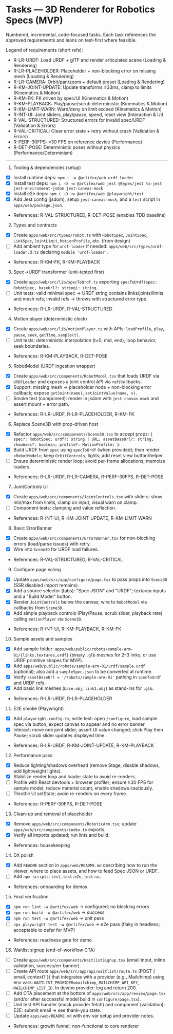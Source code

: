 # Tasks — 3D Renderer for Robotics Specs (MVP)

Numbered, incremental, code-focused tasks. Each task references the approved requirements and leans on test-first where feasible.

Legend of requirements (short refs):
- R-LR-URDF: Load URDF + glTF and render articulated scene (Loading & Rendering)
- R-LR-PLACEHOLDER: Placeholder + non-blocking error on missing mesh (Loading & Rendering)
- R-LR-CAMERA: Orbit/pan/zoom + default preset (Loading & Rendering)
- R-KM-JOINT-UPDATE: Update transforms ≤33ms, clamp to limits (Kinematics & Motion)
- R-KM-FK: FK driven by spec/UI (Kinematics & Motion)
- R-KM-PLAYBACK: Play/pause/scrub deterministic (Kinematics & Motion)
- R-KM-LIMIT-WARN: Warn/deny on limit exceed (Kinematics & Motion)
- R-INT-UI: Joint sliders, play/pause, speed, reset view (Interaction & UI)
- R-VAL-STRUCTURED: Structured errors for invalid spec/URDF (Validation & Errors)
- R-VAL-CRITICAL: Clear error state + retry without crash (Validation & Errors)
- R-PERF-30FPS: ≥30 FPS on reference device (Performance)
- R-DET-POSE: Deterministic poses without physics (Performance/Determinism)

---

1) Tooling & dependencies (setup)
- [x] Install runtime deps: `npm i -w @artifex/web urdf-loader`
- [x] Install test deps: `npm i -D -w @artifex/web jest @types/jest ts-jest jest-environment-jsdom jest-canvas-mock`
- [x] Install e2e deps: `npm i -D -w @artifex/web @playwright/test`
- [x] Add Jest config (jsdom), setup `jest-canvas-mock`, and a `test` script in `apps/web/package.json`.
- References: R-VAL-STRUCTURED, R-DET-POSE (enables TDD baseline)

2) Types and contracts
- [x] Create `apps/web/src/types/robot.ts` with `RobotSpec`, `JointSpec`, `LinkSpec`, `JointLimit`, `MotionProfile`, etc. (from design)
- [ ] Add ambient type for `urdf-loader` if needed: `apps/web/src/types/urdf-loader.d.ts` declaring `module 'urdf-loader'`.
- References: R-KM-FK, R-KM-PLAYBACK

3) Spec→URDF transformer (unit-tested first)
- [x] Create `apps/web/src/lib/specToUrdf.ts` exporting `specToUrdf(spec: RobotSpec, baseUrl?: string): string`.
- [ ] Unit tests: valid minimal spec → URDF string contains links/joints/limits and mesh refs; invalid refs → throws with structured error type.
- References: R-LR-URDF, R-VAL-STRUCTURED

4) Motion player (deterministic clock)
- [x] Create `apps/web/src/lib/motionPlayer.ts` with APIs: `loadProfile`, `play`, `pause`, `seek`, `getTime`, `sample(t)`.
- [ ] Unit tests: deterministic interpolation (t=0, mid, end), loop behavior, seek boundaries.
- References: R-KM-PLAYBACK, R-DET-POSE

5) RobotModel (URDF ingestion wrapper)
- [x] Create `apps/web/src/components/RobotModel.tsx` that loads URDF via `URDFLoader` and exposes a joint control API via `ref`/callbacks.
- [x] Support: missing mesh → placeholder node + non-blocking error callback; expose `getJoint(name)`, `setJointValue(name, v)`.
- [ ] Smoke test (component): render in jsdom with `jest-canvas-mock` and assert mount + error path.
- References: R-LR-URDF, R-LR-PLACEHOLDER, R-KM-FK

6) Replace Scene3D with prop-driven host
- [x] Refactor `apps/web/src/components/Scene3D.tsx` to accept props: `{ spec?: RobotSpec; urdf?: string | URL; assetBaseUrl?: string; showAxes?: boolean; profile?: MotionProfile; }`.
- [x] Build URDF from `spec` using `specToUrdf` (when provided); then render `<RobotModel>`; keep `OrbitControls`, lights; add reset view button/helper.
- [ ] Ensure deterministic render loop; avoid per-frame allocations; memoize loaders.
- References: R-LR-URDF, R-LR-CAMERA, R-PERF-30FPS, R-DET-POSE

7) JointControls UI
- [x] Create `apps/web/src/components/JointControls.tsx` with sliders: show min/max from limits, clamp on input, visual warn on clamp.
- [ ] Component tests: clamping and value reflection.
- References: R-INT-UI, R-KM-JOINT-UPDATE, R-KM-LIMIT-WARN

8) Basic ErrorBanner
- [x] Create `apps/web/src/components/ErrorBanner.tsx` for non-blocking errors (load/parse issues) with retry.
- [x] Wire into `Scene3D` for URDF load failures.
- References: R-VAL-STRUCTURED, R-VAL-CRITICAL

 9) Configure page wiring
- [x] Update `apps/web/src/app/configure/page.tsx` to pass props into `Scene3D` (SSR disabled import remains).
- [x] Add a source selector (tabs): "Spec JSON" and "URDF"; textarea inputs and a "Build Model" button.
- [x] Render `JointControls` below the canvas; wire to `RobotModel` via callbacks from `Scene3D`.
 - [x] Add simple playback controls (Play/Pause, scrub slider, playback rate) calling `motionPlayer` via `Scene3D`.
- References: R-INT-UI, R-KM-PLAYBACK, R-KM-FK

10) Sample assets and samples
- [x] Add sample folder: `apps/web/public/robots/sample-arm-01/{links,textures,urdf}` (binary `.glb` meshes for 2–3 links, or use URDF primitive shapes for MVP).
- [x] Add `apps/web/public/robots/sample-arm-01/urdf/sample.urdf` (optional); also add a `sampleSpec.json` to be converted at runtime.
- [x] Verify `assetBaseUrl = '/robots/sample-arm-01'` pathing in `specToUrdf` and URDF refs.
- [x] Add basic link meshes (`base.obj`, `link1.obj`) as stand-ins for `.glb`.
- References: R-LR-URDF, R-LR-PLACEHOLDER

11) E2E smoke (Playwright)
- [x] Add `playwright.config.ts`; write test: open `/configure`, load sample spec via button, expect canvas to appear and no error banner.
- [x] Interact: move one joint slider, assert UI value changed; click Play then Pause; scrub slider updates displayed time.
- References: R-LR-URDF, R-KM-JOINT-UPDATE, R-KM-PLAYBACK

12) Performance pass
- [x] Reduce lighting/shadows overhead (remove Stage, disable shadows, add lightweight lights).
- [x] Stabilize render loop and loader state to avoid re-renders.
- [ ] Profile with React devtools + browser profiler; ensure ≥30 FPS for sample model; reduce material count, enable shadows cautiously.
- [ ] Throttle UI setState; avoid re-renders on every frame.
- References: R-PERF-30FPS, R-DET-POSE

13) Clean-up and removal of placeholder
- [x] Remove `apps/web/src/components/RoboticArm.tsx`; update `apps/web/src/components/index.ts` exports.
- [x] Verify all imports updated; run lints and build.
- References: housekeeping

14) DX polish
- [x] Add `README` section in `apps/web/README.md` describing how to run the viewer, where to place assets, and how to feed Spec JSON or URDF.
- [ ] Add `npm scripts`: `test`, `test:e2e`, `test:ui`.
- References: onboarding for demos

15) Final verification
- [x] `npm run lint -w @artifex/web` → configured; no blocking errors
- [x] `npm run build -w @artifex/web` → success
- [x] `npm run test -w @artifex/web` → unit pass
- [ ] `npx playwright test -w @artifex/web` → e2e pass (flaky in headless; acceptable to defer for MVP)
- References: readiness gate for demo

16) Waitlist signup (end-of-workflow CTA)
- [ ] Create `apps/web/src/components/WaitlistSignup.tsx` (email input, inline validation, success/err banner).
- [ ] Create API route `apps/web/src/app/api/waitlist/route.ts` (POST { email, context? }) that integrates with a provider (e.g., Mailchimp) using env vars: `WAITLIST_PROVIDER=mailchimp`, `MAILCHIMP_API_KEY`, `MAILCHIMP_LIST_ID`. In dev/no provider: log and return 200.
- [ ] Add CTA placement at the bottom of `apps/web/src/app/review/page.tsx` (and/or after successful model build in `configure/page.tsx`).
- [ ] Unit test API handler (mock provider fetch) and component (validation); E2E: submit email → see thank-you state.
- [ ] Update `apps/web/README.md` with env var setup and provider notes.
- References: growth funnel; non-functional to core renderer
